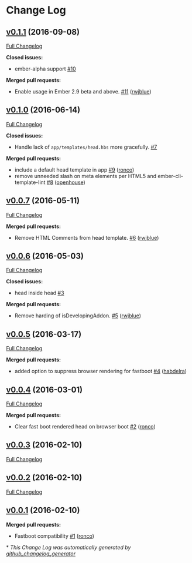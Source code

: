 # Change Log

## [v0.1.1](https://github.com/ronco/ember-cli-head/tree/v0.1.1) (2016-09-08)
[Full Changelog](https://github.com/ronco/ember-cli-head/compare/v0.1.0...v0.1.1)

**Closed issues:**

- ember-alpha support [\#10](https://github.com/ronco/ember-cli-head/issues/10)

**Merged pull requests:**

- Enable usage in Ember 2.9 beta and above. [\#11](https://github.com/ronco/ember-cli-head/pull/11) ([rwjblue](https://github.com/rwjblue))

## [v0.1.0](https://github.com/ronco/ember-cli-head/tree/v0.1.0) (2016-06-14)
[Full Changelog](https://github.com/ronco/ember-cli-head/compare/v0.0.7...v0.1.0)

**Closed issues:**

- Handle lack of `app/templates/head.hbs` more gracefully. [\#7](https://github.com/ronco/ember-cli-head/issues/7)

**Merged pull requests:**

- include a default head template in app [\#9](https://github.com/ronco/ember-cli-head/pull/9) ([ronco](https://github.com/ronco))
- remove unneeded slash on meta elements per HTML5 and ember-cli-template-lint [\#8](https://github.com/ronco/ember-cli-head/pull/8) ([openhouse](https://github.com/openhouse))

## [v0.0.7](https://github.com/ronco/ember-cli-head/tree/v0.0.7) (2016-05-11)
[Full Changelog](https://github.com/ronco/ember-cli-head/compare/v0.0.6...v0.0.7)

**Merged pull requests:**

- Remove HTML Comments from head template. [\#6](https://github.com/ronco/ember-cli-head/pull/6) ([rwjblue](https://github.com/rwjblue))

## [v0.0.6](https://github.com/ronco/ember-cli-head/tree/v0.0.6) (2016-05-03)
[Full Changelog](https://github.com/ronco/ember-cli-head/compare/v0.0.5...v0.0.6)

**Closed issues:**

- head inside head [\#3](https://github.com/ronco/ember-cli-head/issues/3)

**Merged pull requests:**

- Remove harding of isDevelopingAddon. [\#5](https://github.com/ronco/ember-cli-head/pull/5) ([rwjblue](https://github.com/rwjblue))

## [v0.0.5](https://github.com/ronco/ember-cli-head/tree/v0.0.5) (2016-03-17)
[Full Changelog](https://github.com/ronco/ember-cli-head/compare/v0.0.4...v0.0.5)

**Merged pull requests:**

- added option to suppress browser rendering for fastboot [\#4](https://github.com/ronco/ember-cli-head/pull/4) ([habdelra](https://github.com/habdelra))

## [v0.0.4](https://github.com/ronco/ember-cli-head/tree/v0.0.4) (2016-03-01)
[Full Changelog](https://github.com/ronco/ember-cli-head/compare/v0.0.3...v0.0.4)

**Merged pull requests:**

- Clear fast boot rendered head on browser boot [\#2](https://github.com/ronco/ember-cli-head/pull/2) ([ronco](https://github.com/ronco))

## [v0.0.3](https://github.com/ronco/ember-cli-head/tree/v0.0.3) (2016-02-10)
[Full Changelog](https://github.com/ronco/ember-cli-head/compare/v0.0.2...v0.0.3)

## [v0.0.2](https://github.com/ronco/ember-cli-head/tree/v0.0.2) (2016-02-10)
[Full Changelog](https://github.com/ronco/ember-cli-head/compare/v0.0.1...v0.0.2)

## [v0.0.1](https://github.com/ronco/ember-cli-head/tree/v0.0.1) (2016-02-10)
**Merged pull requests:**

- Fastboot compatibility [\#1](https://github.com/ronco/ember-cli-head/pull/1) ([ronco](https://github.com/ronco))



\* *This Change Log was automatically generated by [github_changelog_generator](https://github.com/skywinder/Github-Changelog-Generator)*